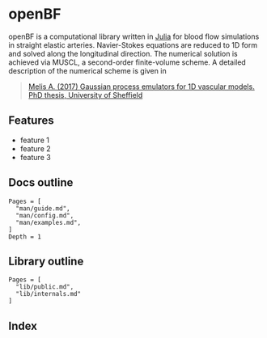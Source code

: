 # openBF

openBF is a computational library written in [Julia](https://insigneo.github.io/openBF/Docs/doc-files/julialang.org) for blood flow simulations in straight elastic arteries. Navier-Stokes equations are reduced to 1D form and solved along the longitudinal direction. The numerical solution is achieved via MUSCL, a second-order finite-volume scheme. A detailed description of the numerical scheme is given in

> [Melis A. (2017) Gaussian process emulators for 1D vascular models. PhD thesis, University of Sheffield](http://etheses.whiterose.ac.uk/19175/)

## Features

- feature 1
- feature 2
- feature 3

## Docs outline

```@contents
Pages = [
  "man/guide.md",
  "man/config.md",
  "man/examples.md",
]
Depth = 1
```

## Library outline

```@contents
Pages = [
  "lib/public.md",
  "lib/internals.md"
]
```

## Index
